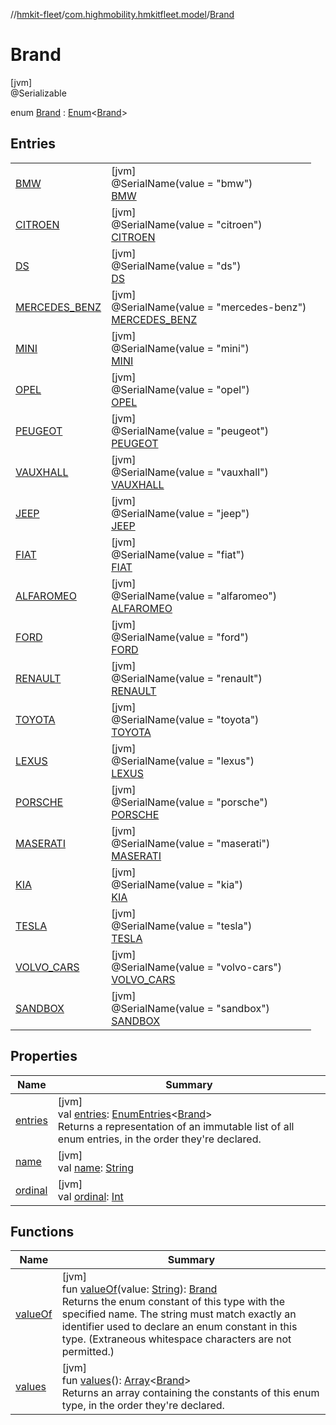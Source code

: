 //[hmkit-fleet](../../../index.md)/[com.highmobility.hmkitfleet.model](../index.md)/[Brand](index.md)

# Brand

[jvm]\
@Serializable

enum [Brand](index.md) : [Enum](https://kotlinlang.org/api/latest/jvm/stdlib/kotlin/-enum/index.html)&lt;[Brand](index.md)&gt;

## Entries

| | |
|---|---|
| [BMW](-b-m-w/index.md) | [jvm]<br>@SerialName(value = &quot;bmw&quot;)<br>[BMW](-b-m-w/index.md) |
| [CITROEN](-c-i-t-r-o-e-n/index.md) | [jvm]<br>@SerialName(value = &quot;citroen&quot;)<br>[CITROEN](-c-i-t-r-o-e-n/index.md) |
| [DS](-d-s/index.md) | [jvm]<br>@SerialName(value = &quot;ds&quot;)<br>[DS](-d-s/index.md) |
| [MERCEDES_BENZ](-m-e-r-c-e-d-e-s_-b-e-n-z/index.md) | [jvm]<br>@SerialName(value = &quot;mercedes-benz&quot;)<br>[MERCEDES_BENZ](-m-e-r-c-e-d-e-s_-b-e-n-z/index.md) |
| [MINI](-m-i-n-i/index.md) | [jvm]<br>@SerialName(value = &quot;mini&quot;)<br>[MINI](-m-i-n-i/index.md) |
| [OPEL](-o-p-e-l/index.md) | [jvm]<br>@SerialName(value = &quot;opel&quot;)<br>[OPEL](-o-p-e-l/index.md) |
| [PEUGEOT](-p-e-u-g-e-o-t/index.md) | [jvm]<br>@SerialName(value = &quot;peugeot&quot;)<br>[PEUGEOT](-p-e-u-g-e-o-t/index.md) |
| [VAUXHALL](-v-a-u-x-h-a-l-l/index.md) | [jvm]<br>@SerialName(value = &quot;vauxhall&quot;)<br>[VAUXHALL](-v-a-u-x-h-a-l-l/index.md) |
| [JEEP](-j-e-e-p/index.md) | [jvm]<br>@SerialName(value = &quot;jeep&quot;)<br>[JEEP](-j-e-e-p/index.md) |
| [FIAT](-f-i-a-t/index.md) | [jvm]<br>@SerialName(value = &quot;fiat&quot;)<br>[FIAT](-f-i-a-t/index.md) |
| [ALFAROMEO](-a-l-f-a-r-o-m-e-o/index.md) | [jvm]<br>@SerialName(value = &quot;alfaromeo&quot;)<br>[ALFAROMEO](-a-l-f-a-r-o-m-e-o/index.md) |
| [FORD](-f-o-r-d/index.md) | [jvm]<br>@SerialName(value = &quot;ford&quot;)<br>[FORD](-f-o-r-d/index.md) |
| [RENAULT](-r-e-n-a-u-l-t/index.md) | [jvm]<br>@SerialName(value = &quot;renault&quot;)<br>[RENAULT](-r-e-n-a-u-l-t/index.md) |
| [TOYOTA](-t-o-y-o-t-a/index.md) | [jvm]<br>@SerialName(value = &quot;toyota&quot;)<br>[TOYOTA](-t-o-y-o-t-a/index.md) |
| [LEXUS](-l-e-x-u-s/index.md) | [jvm]<br>@SerialName(value = &quot;lexus&quot;)<br>[LEXUS](-l-e-x-u-s/index.md) |
| [PORSCHE](-p-o-r-s-c-h-e/index.md) | [jvm]<br>@SerialName(value = &quot;porsche&quot;)<br>[PORSCHE](-p-o-r-s-c-h-e/index.md) |
| [MASERATI](-m-a-s-e-r-a-t-i/index.md) | [jvm]<br>@SerialName(value = &quot;maserati&quot;)<br>[MASERATI](-m-a-s-e-r-a-t-i/index.md) |
| [KIA](-k-i-a/index.md) | [jvm]<br>@SerialName(value = &quot;kia&quot;)<br>[KIA](-k-i-a/index.md) |
| [TESLA](-t-e-s-l-a/index.md) | [jvm]<br>@SerialName(value = &quot;tesla&quot;)<br>[TESLA](-t-e-s-l-a/index.md) |
| [VOLVO_CARS](-v-o-l-v-o_-c-a-r-s/index.md) | [jvm]<br>@SerialName(value = &quot;volvo-cars&quot;)<br>[VOLVO_CARS](-v-o-l-v-o_-c-a-r-s/index.md) |
| [SANDBOX](-s-a-n-d-b-o-x/index.md) | [jvm]<br>@SerialName(value = &quot;sandbox&quot;)<br>[SANDBOX](-s-a-n-d-b-o-x/index.md) |

## Properties

| Name | Summary |
|---|---|
| [entries](entries.md) | [jvm]<br>val [entries](entries.md): [EnumEntries](https://kotlinlang.org/api/latest/jvm/stdlib/kotlin.enums/-enum-entries/index.html)&lt;[Brand](index.md)&gt;<br>Returns a representation of an immutable list of all enum entries, in the order they're declared. |
| [name](../-eligibility-status/-connectivity-status/-u-n-k-n-o-w-n/index.md#-372974862%2FProperties%2F-1829386432) | [jvm]<br>val [name](../-eligibility-status/-connectivity-status/-u-n-k-n-o-w-n/index.md#-372974862%2FProperties%2F-1829386432): [String](https://kotlinlang.org/api/latest/jvm/stdlib/kotlin/-string/index.html) |
| [ordinal](../-eligibility-status/-connectivity-status/-u-n-k-n-o-w-n/index.md#-739389684%2FProperties%2F-1829386432) | [jvm]<br>val [ordinal](../-eligibility-status/-connectivity-status/-u-n-k-n-o-w-n/index.md#-739389684%2FProperties%2F-1829386432): [Int](https://kotlinlang.org/api/latest/jvm/stdlib/kotlin/-int/index.html) |

## Functions

| Name | Summary |
|---|---|
| [valueOf](value-of.md) | [jvm]<br>fun [valueOf](value-of.md)(value: [String](https://kotlinlang.org/api/latest/jvm/stdlib/kotlin/-string/index.html)): [Brand](index.md)<br>Returns the enum constant of this type with the specified name. The string must match exactly an identifier used to declare an enum constant in this type. (Extraneous whitespace characters are not permitted.) |
| [values](values.md) | [jvm]<br>fun [values](values.md)(): [Array](https://kotlinlang.org/api/latest/jvm/stdlib/kotlin/-array/index.html)&lt;[Brand](index.md)&gt;<br>Returns an array containing the constants of this enum type, in the order they're declared. |
